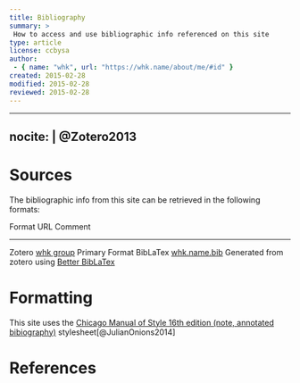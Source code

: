 ```yaml
---
title: Bibliography 
summary: >
 How to access and use bibliographic info referenced on this site
type: article
license: ccbysa
author:
 - { name: "whk", url: "https://whk.name/about/me/#id" }
created: 2015-02-28
modified: 2015-02-28
reviewed: 2015-02-28
---
```

---
nocite: |
 @Zotero2013 
---

Sources
============================================================
The bibliographic info from this site can be retrieved in the
following formats:

Format     URL                                                                           Comment
--------   ---------------                                                               ---------------------------
Zotero     [whk group](https://www.zotero.org/groups/whk/items/collectionKey/2GIVTTGU)   Primary Format
BibLaTex   [whk.name.bib](whk.name.bib)                                                  Generated from zotero using [Better BibLaTex](https://github.com/ZotPlus/zotero-better-bibtex)

Formatting
============================================================
This site uses the [Chicago Manual of Style 16th edition (note, annotated bibiography)](chicago-annotated-bibliography.csl) stylesheet[@JulianOnions2014]


References
============================================================
